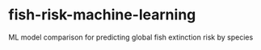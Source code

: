 # fish-risk-machine-learning
ML model comparison for predicting global fish extinction risk by species
